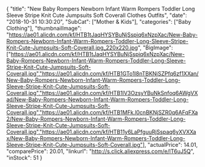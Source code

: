 {
	"title": "New Baby Rompers Newborn Infant Warm Rompers Toddler Long Sleeve Stripe Knit Cute Jumpsuits Soft Coverall Clothes Outfits",
	"date": "2018-10-31 10:30:20",
	"SubCat": ["Mother & Kids"],
	"categories": ["Baby Clothing"],
	"thumbnailImage": "https://ae01.alicdn.com/kf/HTB1tJaqHYSYBuNjSspiq6xNzpXac/New-Baby-Rompers-Newborn-Infant-Warm-Rompers-Toddler-Long-Sleeve-Stripe-Knit-Cute-Jumpsuits-Soft-Coverall.jpg_220x220.jpg",
	"BigImage": ["https://ae01.alicdn.com/kf/HTB1tJaqHYSYBuNjSspiq6xNzpXac/New-Baby-Rompers-Newborn-Infant-Warm-Rompers-Toddler-Long-Sleeve-Stripe-Knit-Cute-Jumpsuits-Soft-Coverall.jpg","https://ae01.alicdn.com/kf/HTB1GTo1l8nTBKNjSZPfq6zf1XXan/New-Baby-Rompers-Newborn-Infant-Warm-Rompers-Toddler-Long-Sleeve-Stripe-Knit-Cute-Jumpsuits-Soft-Coverall.jpg","https://ae01.alicdn.com/kf/HTB1lV3OzsyYBuNkSnfoq6AWgVXad/New-Baby-Rompers-Newborn-Infant-Warm-Rompers-Toddler-Long-Sleeve-Stripe-Knit-Cute-Jumpsuits-Soft-Coverall.jpg","https://ae01.alicdn.com/kf/HTB1MFk.l0cnBKNjSZR0q6AFqFXa2/New-Baby-Rompers-Newborn-Infant-Warm-Rompers-Toddler-Long-Sleeve-Stripe-Knit-Cute-Jumpsuits-Soft-Coverall.jpg","https://ae01.alicdn.com/kf/HTB11y6LaPfguuRjSspaq6yXVXXax/New-Baby-Rompers-Newborn-Infant-Warm-Rompers-Toddler-Long-Sleeve-Stripe-Knit-Cute-Jumpsuits-Soft-Coverall.jpg"],
	"actualPrice": 14.01,
	"comparePrice": 20.01,
	"linkurl": "http://s.click.aliexpress.com/e/lT6uJ5Q",
	"inStock": 51
}
